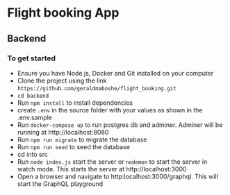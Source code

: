 # Flight booking App

## Backend

### To get started

- Ensure you have Node.js, Docker and Git installed on your computer
- Clone the project using the link `https://github.com/geraldmaboshe/flight_booking.git`
- `cd backend`
- Run `npm install` to install dependencies
- create `.env` in the source folder with your values as shown in the .env.sample
- Run `docker-compose up` to run postgres db and adminer. Adminer will be running at http://localhost:8080
- Run `npm run migrate` to migrate the database
- Run `npm run seed` to seed the database
- cd into src
- Run `node index.js` start the server or `nodemon` to start the server in watch mode. This starts the server at http://localhost:3000
- Open a browser and navigate to http:localhost:3000/graphql. This will start the GraphQL playground
